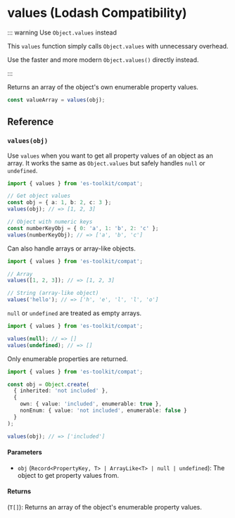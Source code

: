 # values (Lodash Compatibility)

::: warning Use `Object.values` instead

This `values` function simply calls `Object.values` with unnecessary overhead.

Use the faster and more modern `Object.values()` directly instead.

:::

Returns an array of the object's own enumerable property values.

```typescript
const valueArray = values(obj);
```

## Reference

### `values(obj)`

Use `values` when you want to get all property values of an object as an array. It works the same as `Object.values` but safely handles `null` or `undefined`.

```typescript
import { values } from 'es-toolkit/compat';

// Get object values
const obj = { a: 1, b: 2, c: 3 };
values(obj); // => [1, 2, 3]

// Object with numeric keys
const numberKeyObj = { 0: 'a', 1: 'b', 2: 'c' };
values(numberKeyObj); // => ['a', 'b', 'c']
```

Can also handle arrays or array-like objects.

```typescript
import { values } from 'es-toolkit/compat';

// Array
values([1, 2, 3]); // => [1, 2, 3]

// String (array-like object)
values('hello'); // => ['h', 'e', 'l', 'l', 'o']
```

`null` or `undefined` are treated as empty arrays.

```typescript
import { values } from 'es-toolkit/compat';

values(null); // => []
values(undefined); // => []
```

Only enumerable properties are returned.

```typescript
import { values } from 'es-toolkit/compat';

const obj = Object.create(
  { inherited: 'not included' },
  {
    own: { value: 'included', enumerable: true },
    nonEnum: { value: 'not included', enumerable: false }
  }
);

values(obj); // => ['included']
```

#### Parameters

- `obj` (`Record<PropertyKey, T> | ArrayLike<T> | null | undefined`): The object to get property values from.

#### Returns

(`T[]`): Returns an array of the object's enumerable property values.
